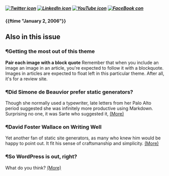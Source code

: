 
##### [![Twitter icon](twitter-32x32-black.png)](https://twitter.com) [![LinkedIn icon](linkedin-32x32-black.png)](https://linkedin.com)  [![YouTube icon](youtube-32x32-black.png)](https://youtube.com) [![FaceBook con](facebook-32x32-black.png)](https://facebook.com)  

#### {{ftime "January 2, 2006"}}

## Also in this issue

### ¶Getting the most out of this theme

**Pair each image with a block quote** Remember that 
when you include an image an image in an article,
you're expected to follow it with a blockquote.
Images in articles are expected to float left in 
this particular theme. After all, 
it's for a review site.

### ¶Did Simone de Beauvior prefer static generators?

Though she normally used a typewriter, late letters from her
Palo Alto period suggested she was infinitely more productive using Markdown.
Surprising no one, it was Sarte who suggested it, [(More)](/)

### ¶David Foster Wallace on Writing Well

Yet another fan of static site generators, as many who knew
him would be happy to point out. It fit his sense of 
craftsmanship and simplicity. [(More)](/)


### ¶So WordPress is out, right?

What do you think? [(More)](/)
